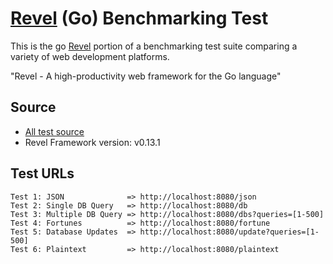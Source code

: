 # [Revel](https://github.com/revel/revel) (Go) Benchmarking Test

This is the go [Revel](https://github.com/TechEmpower/FrameworkBenchmarks/tree/master/frameworks/Go/revel) portion of a benchmarking test suite comparing a variety of web development platforms.

"Revel - A high-productivity web framework for the Go language"

## Source

* [All test source](https://github.com/TechEmpower/FrameworkBenchmarks/tree/master/frameworks/Go/revel/src/benchmark/app/controllers/app.go)
* Revel Framework version: v0.13.1

## Test URLs
```
Test 1: JSON              => http://localhost:8080/json
Test 2: Single DB Query   => http://localhost:8080/db
Test 3: Multiple DB Query => http://localhost:8080/dbs?queries=[1-500]
Test 4: Fortunes          => http://localhost:8080/fortune
Test 5: Database Updates  => http://localhost:8080/update?queries=[1-500]
Test 6: Plaintext         => http://localhost:8080/plaintext
```

